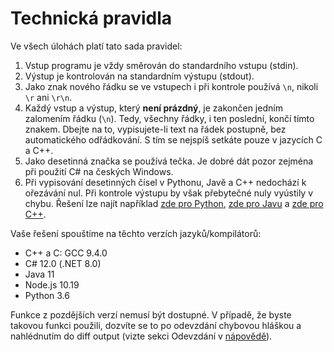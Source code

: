 # Technická pravidla

Ve všech úlohách platí tato sada pravidel:

1. Vstup programu je vždy směrován do standardního vstupu (stdin).
2. Výstup je kontrolován na standardním výstupu (stdout).
3. Jako znak nového řádku se ve vstupech i při kontrole používá `\n`, nikoli `\r` ani `\r\n`.
4. Každý vstup a výstup, který **není prázdný**, je zakončen jedním zalomením řádku (`\n`). Tedy, všechny řádky, i ten
   poslední, končí tímto znakem. Dbejte na to, vypisujete-li text na řádek postupně, bez automatického odřádkování. S
   tím se nejspíš setkáte pouze v jazycích C a C++.
5. Jako desetinná značka se používá tečka. Je dobré dát pozor zejména při použití C# na českých Windows.
6. Při vypisování desetinných čísel v Pythonu, Javě a C++ nedochází k ořezávání nul. Při kontrole výstupu by však
   přebytečné nuly vyústily v chybu. Řešení lze najít
   například [zde pro Python](https://stackoverflow.com/questions/2440692/formatting-floats-without-trailing-zeros),
   [zde pro Javu](https://stackoverflow.com/questions/14204905/how-to-remove-trailing-zeros-from-a-double)
   a [zde pro C++](https://stackoverflow.com/questions/13686482/c11-stdto-stringdouble-no-trailing-zeros).

Vaše řešení spouštíme na těchto verzích jazyků/kompilátorů:

- C++ a C: GCC 9.4.0
- C# 12.0 (.NET 8.0)
- Java 11
- Node.js 10.19
- Python 3.6

Funkce z pozdějších verzí nemusí být dostupné. V případě, že byste takovou funkci použili, dozvíte se to po
odevzdání chybovou hláškou a nahlédnutím do diff output (vizte sekci Odevzdání v [nápovědě](https://pardubicky-hacker.delta-skola.cz/public/help)).
